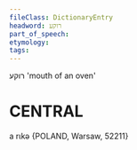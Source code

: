 ```yaml
---
fileClass: DictionaryEntry
headword: רוקע
part_of_speech: 
etymology: 
tags: 
---
```

רוקע
'mouth of an oven'

CENTRAL
========

a rɩkə {POLAND, Warsaw, 52211}